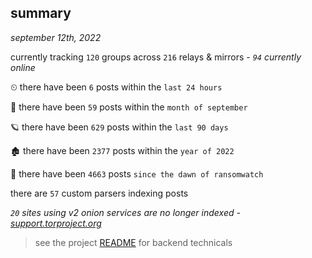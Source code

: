 
## summary
_september 12th, 2022_

currently tracking `120` groups across `216` relays & mirrors - _`94` currently online_

⏲ there have been `6` posts within the `last 24 hours`

🦈 there have been `59` posts within the `month of september`

🪐 there have been `629` posts within the `last 90 days`

🏚 there have been `2377` posts within the `year of 2022`

🦕 there have been `4663` posts `since the dawn of ransomwatch`

there are `57` custom parsers indexing posts

_`20` sites using v2 onion services are no longer indexed - [support.torproject.org](https://support.torproject.org/onionservices/v2-deprecation/)_

> see the project [README](https://github.com/joshhighet/ransomwatch#ransomwatch--) for backend technicals
